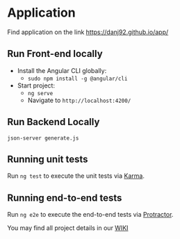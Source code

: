 # Application

Find application on the link https://danj92.github.io/app/

## Run Front-end locally

- Install the Angular CLI globally:
  - `sudo npm install -g @angular/cli`
- Start project:
  - `ng serve`
  - Navigate to `http://localhost:4200/`

## Run Backend Locally

`json-server generate.js`

## Running unit tests

Run `ng test` to execute the unit tests via [Karma](https://karma-runner.github.io).

## Running end-to-end tests

Run `ng e2e` to execute the end-to-end tests via [Protractor](http://www.protractortest.org/).

You may find all project details in our [WIKI](https://github.com/danj92/application/wiki)
